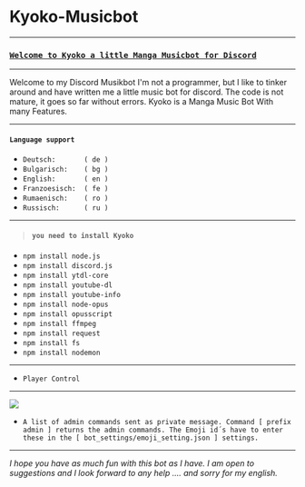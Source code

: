 ﻿# Kyoko-Musicbot
***
### [`Welcome to Kyoko a little Manga Musicbot for Discord`](https://h5pro2.github.io/Kyoko.github.io/index.html)
***
Welcome to my Discord Musikbot
I'm not a programmer, but I like to tinker around and have written me a little music bot for discord. The code is not mature, it goes so far without errors. Kyoko is a Manga Music Bot With many Features.
***
#### `Language support`
* `Deutsch:       ( de )`
* `Bulgarisch:    ( bg )`
* `English:       ( en )`
* `Franzoesisch:  ( fe )`
* `Rumaenisch:    ( ro )`
* `Russisch:      ( ru )`
***
> #### `you need to install Kyoko`
* `npm install node.js`
* `npm install discord.js`
* `npm install ytdl-core`
* `npm install youtube-dl`
* `npm install youtube-info`
* `npm install node-opus`
* `npm install opusscript`
* `npm install ffmpeg`
* `npm install request`
* `npm install fs`
* `npm install nodemon`
***
* `Player Control`
***
![](https://cdn.discordapp.com/attachments/507769236274282510/509863850074439686/Kyoko_control.png)
* `A list of admin commands sent as private message. Command [ prefix admin ] returns the admin commands. The Emoji id´s have to enter these in the [ bot_settings/emoji_setting.json ] settings.`
***
_I hope you have as much fun with this bot as I have. I am open to suggestions and I look forward to any help .... and sorry for my english._
